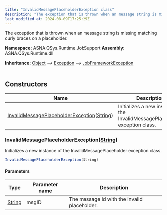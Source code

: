 ```yaml
---
title: "InvalidMessagePlaceholderException class"
description: "The exception that is thrown when an message string is missing matching curly braces on a placeholder. "
last_modified_at: 2024-08-09T17:25:29Z
---
```


The exception that is thrown when an message string is missing matching curly braces on a placeholder.

**Namespace:** ASNA.QSys.Runtime.JobSupport
**Assembly:** ASNA.QSys.Runtime.dll

**Inheritance:** [Object](https://docs.microsoft.com/en-us/dotnet/api/system.object) --> [Exception](https://docs.microsoft.com/en-us/dotnet/api/system.exception) --> [JobFrameworkException](/reference/runtime/qsys-runtime-job-support/job-framework-exception.html)
<br>
<br>

## Constructors

| Name | Description |
| --- | --- |
| [InvalidMessagePlaceholderException](#invalidmessageplaceholderexceptionstring)([String](https://docs.microsoft.com/en-us/dotnet/api/system.string)) | Initializes a new instance of the InvalidMessagePlaceholder exception class.

### InvalidMessagePlaceholderException([String](https://docs.microsoft.com/en-us/dotnet/api/system.string))

Initializes a new instance of the InvalidMessagePlaceholder exception class.

```cs
InvalidMessagePlaceholderException(String)
```

#### Parameters

| Type | Parameter name | Description
| --- | --- | ---
| [String](https://docs.microsoft.com/en-us/dotnet/api/system.string) | msgID | The message id with the invalid placeholder.
